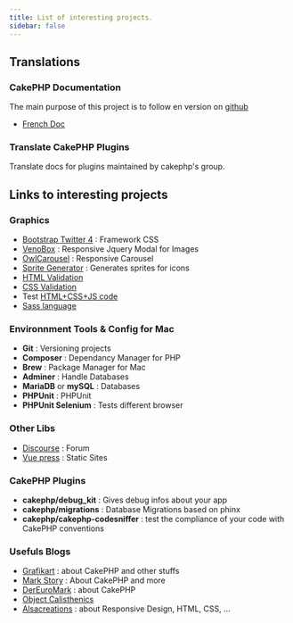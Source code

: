 ```yaml
---
title: List of interesting projects.
sidebar: false
---
```


## Translations

### CakePHP Documentation

The main purpose of this project is to follow en version on [github](https://github.com/cakephp/docs)

- [French Doc](http://book.cakephp.org/3.0/fr/index.html)

### Translate CakePHP Plugins

Translate docs for plugins maintained by cakephp's group.

## Links to interesting projects

### Graphics

- [Bootstrap Twitter 4](http://getbootstrap.com) : Framework CSS
- [VenoBox](http://lab.veno.it/venobox) : Responsive Jquery Modal for Images
- [OwlCarousel](http://www.owlcarousel.owlgraphic.com) : Responsive Carousel
- [Sprite Generator](http://spritegen.website-performance.org) : Generates sprites for icons
- [HTML Validation](http://validator.w3.org)
- [CSS Validation](http://jigsaw.w3.org/css-validator)
- Test [HTML+CSS+JS code](http://jsbin.com)
- [Sass language](http://sass-lang.com)

### Environnment Tools & Config for Mac

- **Git** : Versioning projects
- **Composer** : Dependancy Manager for PHP
- **Brew** : Package Manager for Mac
- **Adminer** : Handle Databases
- **MariaDB** or **mySQL** : Databases
- **PHPUnit** : PHPUnit
- **PHPUnit Selenium** : Tests different browser

### Other Libs
- [Discourse](https://github.com/discourse/discourse) : Forum
- [Vue press](https://vuepress.vuejs.org) : Static Sites

### CakePHP Plugins

- **cakephp/debug_kit** : Gives debug infos about your app
- **cakephp/migrations** : Database Migrations based on phinx
- **cakephp/cakephp-codesniffer** : test the compliance of your code with CakePHP conventions

### Usefuls Blogs

- [Grafikart](http://www.grafikart.fr/tutoriels) : about CakePHP and other stuffs
- [Mark Story](http://mark-story.com/posts/archive) : About CakePHP and more
- [DerEuroMark](http://www.dereuromark.de) : about CakePHP
- [Object Calisthenics](http://williamdurand.fr/2013/06/03/object-calisthenics)
- [Alsacreations](http://www.alsacreations.com/tutoriels/) : about Responsive Design, HTML, CSS, ...
